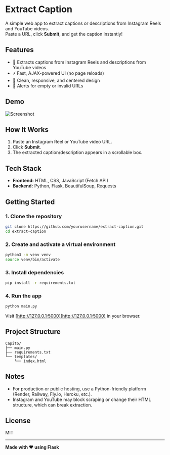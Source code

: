 # Extract Caption

A simple web app to extract captions or descriptions from Instagram Reels and YouTube videos.  
Paste a URL, click **Submit**, and get the caption instantly!

## Features

- 📝 Extracts captions from Instagram Reels and descriptions from YouTube videos
- ⚡ Fast, AJAX-powered UI (no page reloads)
- 🎨 Clean, responsive, and centered design
- 🚫 Alerts for empty or invalid URLs

## Demo

![Screenshot](screenshot.png) <!-- Add a screenshot if you wish -->

## How It Works

1. Paste an Instagram Reel or YouTube video URL.
2. Click **Submit**.
3. The extracted caption/description appears in a scrollable box.

## Tech Stack

- **Frontend:** HTML, CSS, JavaScript (Fetch API)
- **Backend:** Python, Flask, BeautifulSoup, Requests

## Getting Started

### 1. Clone the repository

```bash
git clone https://github.com/yourusername/extract-caption.git
cd extract-caption
```

### 2. Create and activate a virtual environment

```bash
python3 -m venv venv
source venv/bin/activate
```

### 3. Install dependencies

```bash
pip install -r requirements.txt
```

### 4. Run the app

```bash
python main.py
```

Visit [http://127.0.0.1:5000](http://127.0.0.1:5000) in your browser.

## Project Structure

```
Capito/
├── main.py
├── requirements.txt
└── templates/
    └── index.html
```

## Notes

- For production or public hosting, use a Python-friendly platform (Render, Railway, Fly.io, Heroku, etc.).
- Instagram and YouTube may block scraping or change their HTML structure, which can break extraction.

## License

MIT

---

**Made with ❤️ using Flask**